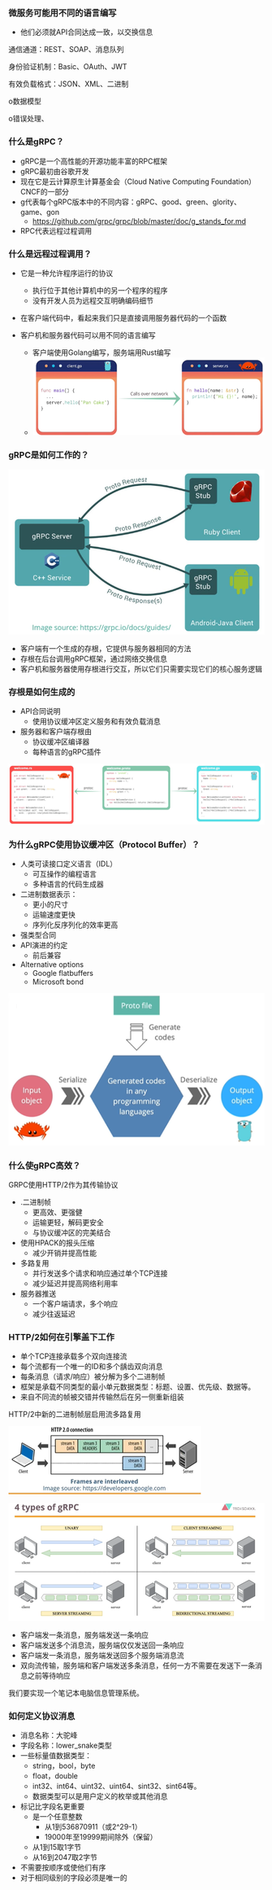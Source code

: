### 微服务可能用不同的语言编写

- 他们必须就API合同达成一致，以交换信息

通信通道：REST、SOAP、消息队列

身份验证机制：Basic、OAuth、JWT

有效负载格式：JSON、XML、二进制

o数据模型

o错误处理、



### 什么是gRPC？

- gRPC是一个高性能的开源功能丰富的RPC框架
- gRPC最初由谷歌开发
- 现在它是云计算原生计算基金会（Cloud Native Computing Foundation）CNCF的一部分
- g代表每个gRPC版本中的不同内容：gRPC、good、green、glority、game、gon
  - https://github.com/grpc/grpc/blob/master/doc/g_stands_for.md
- RPC代表远程过程调用

### 什么是远程过程调用？

- 它是一种允许程序运行的协议
  - 执行位于其他计算机中的另一个程序的程序
  - 没有开发人员为远程交互明确编码细节
- 在客户端代码中，看起来我们只是直接调用服务器代码的一个函数

- 客户机和服务器代码可以用不同的语言编写
  - 客户端使用Golang编写，服务端用Rust编写
  - ![image-20220228204933391](grpc/image-20220228204933391.png)

### gRPC是如何工作的？

![image-20220228205228110](grpc/image-20220228205228110.png)

- 客户端有一个生成的存根，它提供与服务器相同的方法
- 存根在后台调用gRPC框架，通过网络交换信息
- 客户机和服务器使用存根进行交互，所以它们只需要实现它们的核心服务逻辑

### 存根是如何生成的

- API合同说明
  - 使用协议缓冲区定义服务和有效负载消息
- 服务器和客户端存根由
  - 协议缓冲区编译器
  - 每种语言的gRPC插件

![image-20220228205553656](grpc/image-20220228205553656.png)



### 为什么gRPC使用协议缓冲区（Protocol Buffer）？

- 人类可读接口定义语言（IDL）
  - 可互操作的编程语言
  - 多种语言的代码生成器
- 二进制数据表示：
  - 更小的尺寸
  - 运输速度更快
  - 序列化反序列化的效率更高
- 强类型合同
- API演进的约定
  - 前后兼容
- Alternative options
  - Google flatbuffers
  - Microsoft bond

![image-20220228210023128](grpc/image-20220228210023128.png)



### 什么使gRPC高效？

GRPC使用HTTP/2作为其传输协议

- .二进制帧
  - 更高效、更强健
  - 运输更轻，解码更安全
  - 与协议缓冲区的完美结合
- 使用HPACK的报头压缩
  - 减少开销并提高性能
- 多路复用
  - 并行发送多个请求和响应通过单个TCP连接
  - 减少延迟并提高网络利用率
- 服务器推送
  - 一个客户端请求，多个响应
  - 减少往返延迟



### HTTP/2如何在引擎盖下工作

- 单个TCP连接承载多个双向连接流
- 每个流都有一个唯一的ID和多个龋齿双向消息
- 每条消息（请求/响应）被分解为多个二进制帧
- 框架是承载不同类型的最小单元数据类型：标题、设置、优先级、数据等。
- 来自不同流的帧被交错并传输然后在另一侧重新组装

HTTP/2中新的二进制帧层启用流多路复用

![image-20220228210626492](grpc/image-20220228210626492.png)



![image-20220228210822280](grpc/image-20220228210822280.png)

- 客户端发一条消息，服务端发送一条响应
- 客户端发送多个消息流，服务端仅仅发送回一条响应
- 客户端发一条消息，服务端发送回多个服务端消息流
- 双向流传输，服务端和客户端发送多条消息，任何一方不需要在发送下一条消息之前等待响应



我们要实现一个笔记本电脑信息管理系统。



### 如何定义协议消息

- 消息名称：大驼峰
- 字段名称：lower_snake类型
- 一些标量值数据类型：
  - string，bool，byte
  - float，double
  - int32、int64、uint32、uint64、sint32、sint64等。
  - 数据类型可以是用户定义的枚举或其他消息
- 标记比字段名更重要
  - 是一个任意整数
    - 从1到536870911（或2^29-1）
    - 19000年至19999期间除外（保留）
  - 从1到15取1字节
  - 从16到2047取2字节
- 不需要按顺序或使他们有序
- 对于相同级别的字段必须是唯一的

